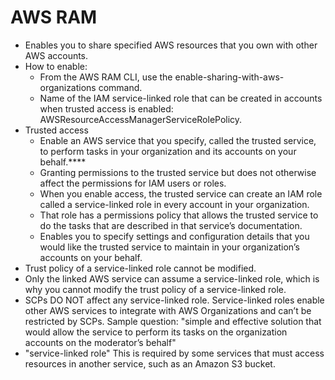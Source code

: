 # AWS RAM

- Enables you to share specified AWS resources that you own with other AWS accounts. 
- How to enable:
  - From the AWS RAM CLI, use the enable-sharing-with-aws-organizations command.
  - Name of the IAM service-linked role that can be created in accounts when trusted access is enabled: AWSResourceAccessManagerServiceRolePolicy.
- Trusted access
  - Enable an AWS service that you specify, called the trusted service, to perform tasks in your organization and its accounts on your behalf.****
  - Granting permissions to the trusted service but does not otherwise affect the permissions for IAM users or roles.
  - When you enable access, the trusted service can create an IAM role called a service-linked role in every account in your organization. 
  - That role has a permissions policy that allows the trusted service to do the tasks that are described in that service’s documentation.
  - Enables you to specify settings and configuration details that you would like the trusted service to maintain in your organization’s accounts on your behalf.
- Trust policy of a service-linked role cannot be modified.
- Only the linked AWS service can assume a service-linked role, which is why you cannot modify the trust policy of a service-linked role.
- SCPs DO NOT affect any service-linked role. Service-linked roles enable other AWS services to integrate with AWS Organizations and can’t be restricted by SCPs.
Sample question: "simple and effective solution that would allow the service to perform its tasks on the organization accounts on the moderator’s behalf"
- "service-linked role" This is required by some services that must access resources in another service, such as an Amazon S3 bucket.